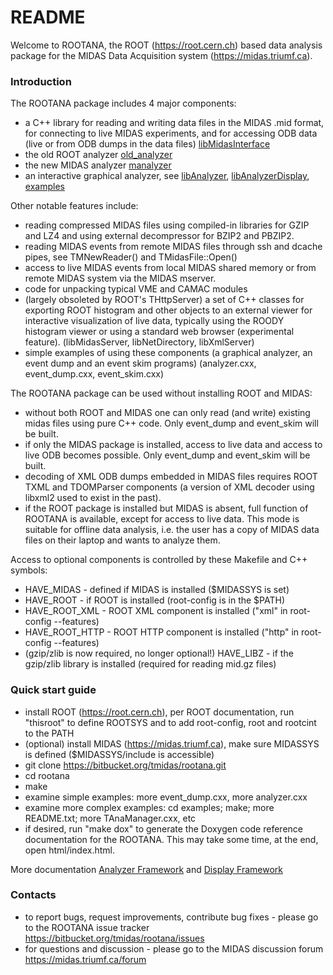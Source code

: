 # README #

Welcome to ROOTANA, the ROOT (https://root.cern.ch) based data analysis package for the MIDAS Data Acquisition system (https://midas.triumf.ca).

### Introduction ###

The ROOTANA package includes 4 major components:

* a C++ library for reading and writing data files in the MIDAS .mid format, for connecting to live MIDAS experiments, and for accessing ODB data (live or from ODB dumps in the data files) [libMidasInterface](libMidasInterface/)
* the old ROOT analyzer [old_analyzer](old_analyzer/)
* the new MIDAS analyzer [manalyzer](manalyzer/)
* an interactive graphical analyzer, see [libAnalyzer](https://midas.triumf.ca/MidasWiki/index.php/Rootana_Analyzer_Framework), [libAnalyzerDisplay](https://midas.triumf.ca/MidasWiki/index.php/Rootana_Display_Framework), [examples](examples/)

Other notable features include:

* reading compressed MIDAS files using compiled-in libraries for GZIP and LZ4 and using external decompressor for BZIP2 and PBZIP2.
* reading MIDAS events from remote MIDAS files through ssh and dcache pipes, see TMNewReader() and TMidasFile::Open()
* access to live MIDAS events from local MIDAS shared memory or from remote MIDAS system via the MIDAS mserver.
* code for unpacking typical VME and CAMAC modules
* (largely obsoleted by ROOT's THttpServer) a set of C++ classes for exporting ROOT histogram and other objects to an external viewer for interactive visualization of live data, typically using the ROODY histogram viewer or using a standard web browser (experimental feature). (libMidasServer, libNetDirectory, libXmlServer)
* simple examples of using these components (a graphical analyzer, an event dump and an event skim programs) (analyzer.cxx, event_dump.cxx, event_skim.cxx)

The ROOTANA package can be used without installing ROOT and MIDAS:

* without both ROOT and MIDAS one can only read (and write) existing midas files using pure C++ code. Only event_dump and event_skim will be built.
* if only the MIDAS package is installed, access to live data and access to live ODB becomes possible. Only event_dump and event_skim will be built.
* decoding of XML ODB dumps embedded in MIDAS files requires ROOT TXML and TDOMParser components (a version of XML decoder using libxml2 used to exist in the past).
* if the ROOT package is installed but MIDAS is absent, full function of ROOTANA is available, except for access to live data. This mode is suitable for offline data analysis, i.e. the user has a copy of MIDAS data files on their laptop and wants to analyze them.

Access to optional components is controlled by these Makefile and C++ symbols:

* HAVE_MIDAS - defined if MIDAS is installed ($MIDASSYS is set)
* HAVE_ROOT - if ROOT is installed (root-config is in the $PATH)
* HAVE_ROOT_XML - ROOT XML component is installed ("xml" in root-config --features)
* HAVE_ROOT_HTTP - ROOT HTTP component is installed ("http" in root-config --features)
* (gzip/zlib is now required, no longer optional!) HAVE_LIBZ - if the gzip/zlib library is installed (required for reading mid.gz files)

### Quick start guide ###

* install ROOT (https://root.cern.ch), per ROOT documentation, run "thisroot" to define ROOTSYS and to add root-config, root and rootcint to the PATH
* (optional) install MIDAS (https://midas.triumf.ca), make sure MIDASSYS is defined ($MIDASSYS/include is accessible)
* git clone https://bitbucket.org/tmidas/rootana.git
* cd rootana
* make
* examine simple examples: more event_dump.cxx, more analyzer.cxx
* examine more complex examples: cd examples; make; more README.txt; more TAnaManager.cxx, etc
* if desired, run "make dox" to generate the Doxygen code reference documentation for the ROOTANA. This may take some time, at the end, open html/index.html.

More documentation [Analyzer Framework](http://ladd00.triumf.ca/~lindner/rootana/html/analyzerClass.html) and [Display Framework](http://ladd00.triumf.ca/~lindner/rootana/html/displayClass.html)

### Contacts ###

* to report bugs, request improvements, contribute bug fixes - please go to the ROOTANA issue tracker https://bitbucket.org/tmidas/rootana/issues
* for questions and discussion - please go to the MIDAS discussion forum https://midas.triumf.ca/forum
